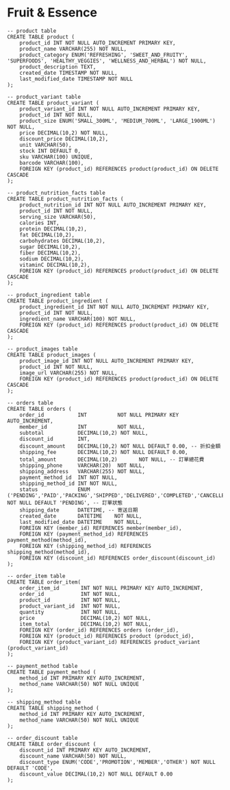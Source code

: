 # Fruit & Essence

    
    -- product table
    CREATE TABLE product (
        product_id INT NOT NULL AUTO_INCREMENT PRIMARY KEY,
        product_name VARCHAR(255) NOT NULL,
        product_category ENUM('REFRESHING', 'SWEET_AND_FRUITY', 'SUPERFOODS', 'HEALTHY_VEGGIES', 'WELLNESS_AND_HERBAL') NOT NULL,
        product_description TEXT,
        created_date TIMESTAMP NOT NULL,
        last_modified_date TIMESTAMP NOT NULL
    );

    -- product_variant table
    CREATE TABLE product_variant (
        product_variant_id INT NOT NULL AUTO_INCREMENT PRIMARY KEY,
        product_id INT NOT NULL,
        product_size ENUM('SMALL_300ML', 'MEDIUM_700ML', 'LARGE_1900ML') NOT NULL,
        price DECIMAL(10,2) NOT NULL,
        discount_price DECIMAL(10,2),
        unit VARCHAR(50),
        stock INT DEFAULT 0,
        sku VARCHAR(100) UNIQUE,
        barcode VARCHAR(100),
        FOREIGN KEY (product_id) REFERENCES product(product_id) ON DELETE CASCADE
    );

    -- product_nutrition_facts table
    CREATE TABLE product_nutrition_facts (
        product_nutrition_id INT NOT NULL AUTO_INCREMENT PRIMARY KEY,
        product_id INT NOT NULL,
        serving_size VARCHAR(50),
        calories INT,
        protein DECIMAL(10,2),
        fat DECIMAL(10,2),
        carbohydrates DECIMAL(10,2),
        sugar DECIMAL(10,2),
        fiber DECIMAL(10,2),
        sodium DECIMAL(10,2),
        vitaminC DECIMAL(10,2),
        FOREIGN KEY (product_id) REFERENCES product(product_id) ON DELETE CASCADE
    );

    -- product_ingredient table
    CREATE TABLE product_ingredient (
        product_ingredient_id INT NOT NULL AUTO_INCREMENT PRIMARY KEY,
        product_id INT NOT NULL,
        ingredient_name VARCHAR(100) NOT NULL,
        FOREIGN KEY (product_id) REFERENCES product(product_id) ON DELETE CASCADE
    );

    -- product_images table
    CREATE TABLE product_images (
        product_image_id INT NOT NULL AUTO_INCREMENT PRIMARY KEY,
        product_id INT NOT NULL,
        image_url VARCHAR(255) NOT NULL,
        FOREIGN KEY (product_id) REFERENCES product(product_id) ON DELETE CASCADE
    );

    -- orders table
    CREATE TABLE orders (
        order_id           INT          NOT NULL PRIMARY KEY AUTO_INCREMENT,
        member_id          INT          NOT NULL,
        subtotal           DECIMAL(10,2) NOT NULL,
        discount_id        INT,
        discount_amount    DECIMAL(10,2) NOT NULL DEFAULT 0.00, -- 折扣金額
        shipping_fee       DECIMAL(10,2) NOT NULL DEFAULT 0.00,
        total_amount       DECIMAL(10,2)       NOT NULL, -- 訂單總花費
        shipping_phone     VARCHAR(20)  NOT NULL,
        shipping_address   VARCHAR(255) NOT NULL,
        payment_method_id  INT NOT NULL,
        shipping_method_id INT NOT NULL,
        status             ENUM ('PENDING','PAID','PACKING','SHIPPED','DELIVERED','COMPLETED','CANCELLED','REFUNDED') NOT NULL DEFAULT 'PENDING', -- 訂單狀態
        shipping_date      DATETIME, -- 寄送日期
        created_date       DATETIME    NOT NULL,
        last_modified_date DATETIME    NOT NULL,
        FOREIGN KEY (member_id) REFERENCES member(member_id),
        FOREIGN KEY (payment_method_id) REFERENCES payment_method(method_id),
        FOREIGN KEY (shipping_method_id) REFERENCES shipping_method(method_id),
        FOREIGN KEY (discount_id) REFERENCES order_discount(discount_id)
    );

    -- order_item table
    CREATE TABLE order_item(
        order_item_id       INT NOT NULL PRIMARY KEY AUTO_INCREMENT,
        order_id            INT NOT NULL,
        product_id          INT NOT NULL,
        product_variant_id  INT NOT NULL,
        quantity            INT NOT NULL,
        price               DECIMAL(10,2) NOT NULL,
        item_total          DECIMAL(10,2) NOT NULL,
        FOREIGN KEY (order_id) REFERENCES orders (order_id),
        FOREIGN KEY (product_id) REFERENCES product (product_id),
        FOREIGN KEY (product_variant_id) REFERENCES product_variant (product_variant_id)
    );

    -- payment_method table
    CREATE TABLE payment_method (
        method_id INT PRIMARY KEY AUTO_INCREMENT,
        method_name VARCHAR(50) NOT NULL UNIQUE
    );

    -- shipping_method table
    CREATE TABLE shipping_method (
        method_id INT PRIMARY KEY AUTO_INCREMENT,
        method_name VARCHAR(50) NOT NULL UNIQUE
    );

    -- order_discount table
    CREATE TABLE order_discount (
        discount_id INT PRIMARY KEY AUTO_INCREMENT,
        discount_name VARCHAR(50) NOT NULL,
        discount_type ENUM('CODE','PROMOTION','MEMBER','OTHER') NOT NULL DEFAULT 'CODE',
        discount_value DECIMAL(10,2) NOT NULL DEFAULT 0.00
    );
